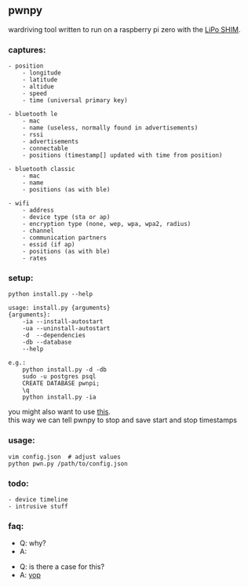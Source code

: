 ## pwnpy
wardriving tool written to run on a raspberry pi zero with the [LiPo SHIM](https://shop.pimoroni.com/products/lipo-shim). <br>

### captures:
```
- position
    - longitude
    - latitude
    - altidue
    - speed
    - time (universal primary key)

- bluetooth le
    - mac
    - name (useless, normally found in advertisements)
    - rssi
    - advertisements
    - connectable
    - positions (timestamp[] updated with time from position)
    
- bluetooth classic
    - mac
    - name
    - positions (as with ble)
 
- wifi
    - address
    - device type (sta or ap)
    - encryption type (none, wep, wpa, wpa2, radius)
    - channel 
    - communication partners
    - essid (if ap)
    - positions (as with ble)
    - rates
```

### setup:
```
python install.py --help

usage: install.py {arguments}
{arguments}:
	-ia	--install-autostart
	-ua	--uninstall-autostart
	-d	--dependencies
	-db	--database
	--help
	
e.g.: 
    python install.py -d -db
    sudo -u postgres psql
    CREATE DATABASE pwnpi;
    \q
    python install.py -ia 
```

you might also want to use [this](https://github.com/smthnspcl/clean-shutdown). <br>
this way we can tell pwnpy to stop and save start and stop timestamps

### usage:
```
vim config.json  # adjust values
python pwn.py /path/to/config.json
```

### todo:
```
- device timeline
- intrusive stuff
```

### faq:
- Q: why?
- A: 

+ Q: is there a case for this?
+ A: [yop](https://github.com/smthnspcl/pwnpi-case)
